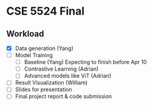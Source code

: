 # CSE 5524 Final

## Workload

- [x] Data generation (Yang)
- [ ] Model Training
  - [ ] Baseline (Yang) Expecting to finish before Apr 10
  - [ ] Contrastive Learning (Adrian)
  - [ ] Advanced models like ViT (Adrian)
- [ ] Result Visualization (William)
- [ ] Slides for presentation
- [ ] Final project report & code submission
